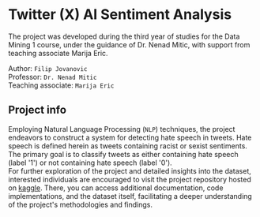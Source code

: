 # Twitter (X) AI Sentiment Analysis

The project was developed during the third year of studies for the Data Mining 1 course, under the guidance of Dr. Nenad Mitic, with support from teaching associate Marija Eric.  

Author: `Filip Jovanovic`  
Professor: `Dr. Nenad Mitic`  
Teaching associate: `Marija Eric`

## Project info  
Employing Natural Language Processing (`NLP`) techniques, the project endeavors to construct a system for detecting hate speech in tweets. 
Hate speech is defined herein as tweets containing racist or sexist sentiments.  
The primary goal is to classify tweets as either containing hate speech (label '1') or not containing hate speech (label '0').  
For further exploration of the project and detailed insights into the dataset, interested individuals are encouraged to visit the project repository 
hosted on [kaggle](https://www.kaggle.com/datasets/arkhoshghalb/twitter-sentiment-analysis-hatred-speech). 
There, you can access additional documentation, code implementations, and the dataset itself, facilitating a deeper understanding of the project's methodologies and findings.
